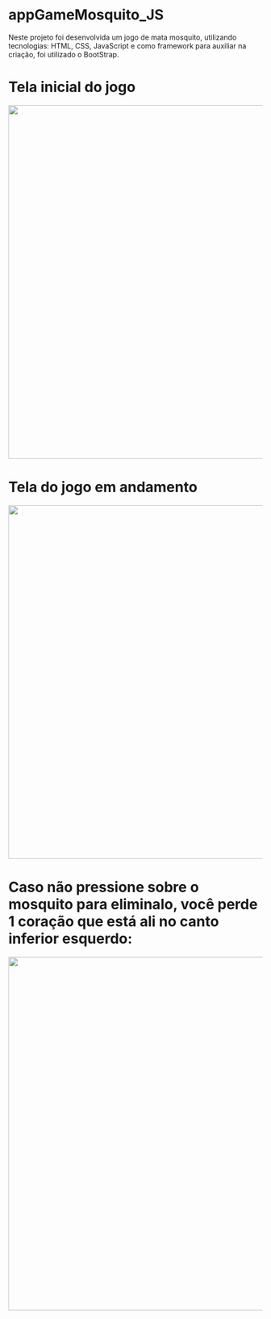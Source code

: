 # appGameMosquito_JS

Neste projeto foi desenvolvida um jogo de mata mosquito, utilizando tecnologias: HTML, CSS, JavaScript e como framework para auxiliar na criação, foi utilizado o BootStrap.

# Tela inicial do jogo
<div align="center">
<img src="https://user-images.githubusercontent.com/84300004/127529669-6b6e0689-cbd3-4c9a-8974-fd72c10cb498.png" width="700px" />
</div>

# Tela do jogo em andamento
<div align="center">
<img src="https://user-images.githubusercontent.com/84300004/127529756-0971f519-ff62-4185-90e7-ba34e8d4b80d.png" width="700px" />
</div>


# Caso não pressione sobre o mosquito para eliminalo, você perde 1 coração que está ali no canto inferior esquerdo:

<div align="center">
<img src="https://user-images.githubusercontent.com/84300004/127529862-3c38c31e-e2d1-4da6-bedc-97e511b1d8ac.png" width="700px" />
</div>
